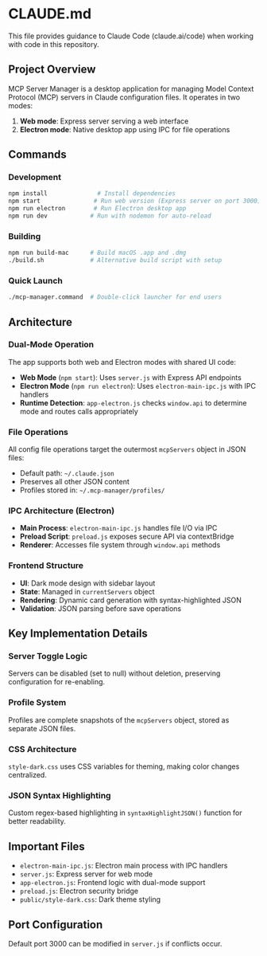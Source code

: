 # CLAUDE.md

This file provides guidance to Claude Code (claude.ai/code) when working with code in this repository.

## Project Overview

MCP Server Manager is a desktop application for managing Model Context Protocol (MCP) servers in Claude configuration files. It operates in two modes:
1. **Web mode**: Express server serving a web interface
2. **Electron mode**: Native desktop app using IPC for file operations

## Commands

### Development
```bash
npm install              # Install dependencies
npm start               # Run web version (Express server on port 3000)
npm run electron        # Run Electron desktop app
npm run dev            # Run with nodemon for auto-reload
```

### Building
```bash
npm run build-mac      # Build macOS .app and .dmg
./build.sh             # Alternative build script with setup
```

### Quick Launch
```bash
./mcp-manager.command  # Double-click launcher for end users
```

## Architecture

### Dual-Mode Operation
The app supports both web and Electron modes with shared UI code:

- **Web Mode** (`npm start`): Uses `server.js` with Express API endpoints
- **Electron Mode** (`npm run electron`): Uses `electron-main-ipc.js` with IPC handlers
- **Runtime Detection**: `app-electron.js` checks `window.api` to determine mode and routes calls appropriately

### File Operations
All config file operations target the outermost `mcpServers` object in JSON files:
- Default path: `~/.claude.json`
- Preserves all other JSON content
- Profiles stored in: `~/.mcp-manager/profiles/`

### IPC Architecture (Electron)
- **Main Process**: `electron-main-ipc.js` handles file I/O via IPC
- **Preload Script**: `preload.js` exposes secure API via contextBridge
- **Renderer**: Accesses file system through `window.api` methods

### Frontend Structure
- **UI**: Dark mode design with sidebar layout
- **State**: Managed in `currentServers` object
- **Rendering**: Dynamic card generation with syntax-highlighted JSON
- **Validation**: JSON parsing before save operations

## Key Implementation Details

### Server Toggle Logic
Servers can be disabled (set to null) without deletion, preserving configuration for re-enabling.

### Profile System
Profiles are complete snapshots of the `mcpServers` object, stored as separate JSON files.

### CSS Architecture
`style-dark.css` uses CSS variables for theming, making color changes centralized.

### JSON Syntax Highlighting
Custom regex-based highlighting in `syntaxHighlightJSON()` function for better readability.

## Important Files

- `electron-main-ipc.js`: Electron main process with IPC handlers
- `server.js`: Express server for web mode
- `app-electron.js`: Frontend logic with dual-mode support
- `preload.js`: Electron security bridge
- `public/style-dark.css`: Dark theme styling

## Port Configuration
Default port 3000 can be modified in `server.js` if conflicts occur.